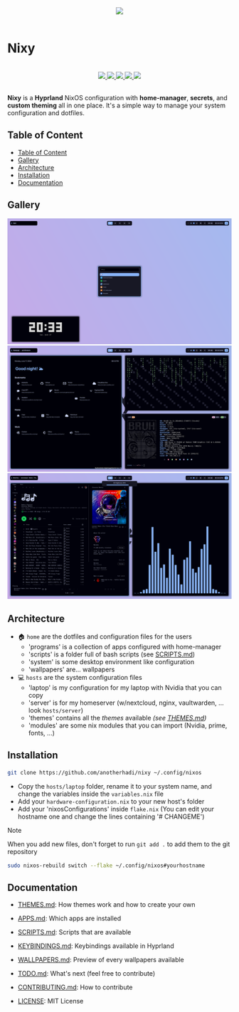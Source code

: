 [//]: # (Title: Nixy)  
[//]: # (Description: Nixy is a Hyprland NixOS configuration with home-manager, secrets and custom theming all in one place. It's a simple way to manage your system configuration and dotfiles.)  
[//]: # (Author: Hadi)  
[//]: # (Date: 08/18/24)
[//]: # (Version: v2.0.1)

<div align="center">
    <img src="https://raw.githubusercontent.com/anotherhadi/nixy/main/docs/src/logo.png" width="100px" />
</div>

<br>

# Nixy

<br>
<div align="center">
    <a href="https://github.com/anotherhadi/nixy">
        <img src="https://img.shields.io/static/v1.svg?style=for-the-badge&label=Version&message=v2.0.1&colorA=181825&colorB=89b4fa&logo=githubactions&logoColor=89b4fa"/>
    </a>
    <a href="https://github.com/anotherhadi/nixy/stargazers">
        <img src="https://img.shields.io/github/stars/anotherhadi/nixy?color=89b4fa&labelColor=181825&style=for-the-badge&logo=starship&logoColor=89b4fa">
    </a>
    <a href="https://github.com/anotherhadi/nixy/">
        <img src="https://img.shields.io/github/repo-size/anotherhadi/nixy?color=89b4fa&labelColor=181825&style=for-the-badge&logo=github&logoColor=89b4fa">
    </a>
    <a href="https://nixos.org">
        <img src="https://img.shields.io/badge/NixOS-unstable-blue.svg?style=for-the-badge&labelColor=181825&logo=NixOS&logoColor=89b4fa&color=89b4fa">
    </a>
    <a href="https://github.com/anotherhadi/nixy/blob/main/LICENSE">
        <img src="https://img.shields.io/static/v1.svg?style=for-the-badge&label=License&message=MIT&colorA=181825&colorB=89b4fa&logo=unlicense&logoColor=89b4fa"/>
    </a>
</div>
<br>

**Nixy** is a **Hyprland** NixOS configuration with **home-manager**, **secrets**, and **custom theming** all in one place.
It's a simple way to manage your system configuration and dotfiles.

## Table of Content

  - [Table of Content](#table-of-content)
  - [Gallery](#gallery)
  - [Architecture](#architecture)
  - [Installation](#installation)
  - [Documentation](#documentation)

## Gallery

![catppuccin1](docs/src/catppuccin/1.png)
![catppuccin2](docs/src/catppuccin/2.png)
![catppuccin3](docs/src/catppuccin/3.png)

## Architecture

- 🏠 `home` are the dotfiles and configuration files for the users
  - 'programs' is a collection of apps configured with home-manager
  - 'scripts' is a folder full of bash scripts (see [SCRIPTS.md](docs/SCRIPTS.md))
  - 'system' is some desktop environment like configuration
  - 'wallpapers' are... wallpapers
- 💻 `hosts` are the system configuration files
  - 'laptop' is my configuration for my laptop with Nvidia that you can copy
  - 'server' is for my homeserver (w/nextcloud, nginx, vaultwarden, ... look `hosts/server`)
  - 'themes' contains all the *themes* available *(see [THEMES.md](docs/THEMES.md))*
  - 'modules' are some nix modules that you can import (Nvidia, prime, fonts, ...)

## Installation

```sh
git clone https://github.com/anotherhadi/nixy ~/.config/nixos
```

- Copy the `hosts/laptop` folder, rename it to your system name, and change the variables inside the `variables.nix` file
- Add your `hardware-configuration.nix` to your new host's folder
- Add your 'nixosConfigurations' inside `flake.nix` (You can edit your hostname one and change the lines containing '# CHANGEME')

> [!NOTE]
> When you add new files, don't forget to run `git add .` to add them to the git repository

```sh
sudo nixos-rebuild switch --flake ~/.config/nixos#yourhostname
```

## Documentation

- [THEMES.md](docs/THEMES.md): How themes work and how to create your own
- [APPS.md](docs/APPS.md): Which apps are installed
- [SCRIPTS.md](docs/SCRIPTS.md): Scripts that are available
- [KEYBINDINGS.md](docs/KEYBINDINGS.md): Keybindings available in Hyprland
- [WALLPAPERS.md](docs/WALLPAPERS.md): Preview of every wallpapers available

- [TODO.md](docs/TODO.md): What's next (feel free to contribute)
- [CONTRIBUTING.md](docs/CONTRIBUTING.md): How to contribute
- [LICENSE](LICENSE): MIT License
